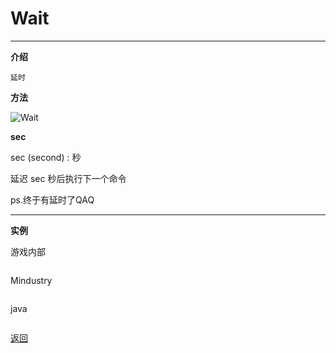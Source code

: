 # Wait

---

**介绍**

    延时
        
**方法**

![Wait](/Mindustry-guide/Guide/img/wait.png)

**sec**

sec (second) : 秒

延迟 sec 秒后执行下一个命令

ps.终于有延时了QAQ

---

**实例**

游戏内部
```

```
Mindustry
```

```
java
```java

```

[返回](https://lanluz.github.io/Mindustry-guide/)